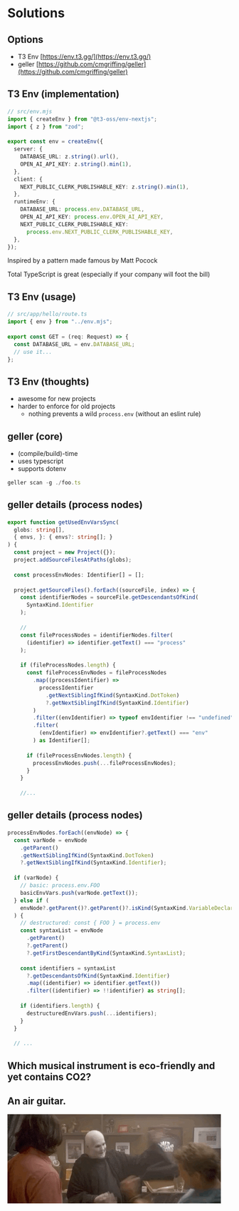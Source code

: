 # Solutions

## Options

- T3 Env [https://env.t3.gg/](https://env.t3.gg/)
- geller [https://github.com/cmgriffing/geller](https://github.com/cmgriffing/geller)

## T3 Env (implementation)

```typescript
// src/env.mjs
import { createEnv } from "@t3-oss/env-nextjs";
import { z } from "zod";

export const env = createEnv({
  server: {
    DATABASE_URL: z.string().url(),
    OPEN_AI_API_KEY: z.string().min(1),
  },
  client: {
    NEXT_PUBLIC_CLERK_PUBLISHABLE_KEY: z.string().min(1),
  },
  runtimeEnv: {
    DATABASE_URL: process.env.DATABASE_URL,
    OPEN_AI_API_KEY: process.env.OPEN_AI_API_KEY,
    NEXT_PUBLIC_CLERK_PUBLISHABLE_KEY:
      process.env.NEXT_PUBLIC_CLERK_PUBLISHABLE_KEY,
  },
});
```

<div class="notes">
Inspired by a pattern made famous by Matt Pocock

Total TypeScript is great (especially if your company will foot the bill)

</div>

## T3 Env (usage)

```typescript
// src/app/hello/route.ts
import { env } from "../env.mjs";

export const GET = (req: Request) => {
  const DATABASE_URL = env.DATABASE_URL;
  // use it...
};
```

## T3 Env (thoughts)

- awesome for new projects
- harder to enforce for old projects
  - nothing prevents a wild `process.env` (without an eslint rule)

## geller (core)

- (compile/build)-time
- uses typescript
- supports dotenv

```typescript
geller scan -g ./foo.ts
```

## geller details (process nodes)

```typescript
export function getUsedEnvVarsSync(
  globs: string[],
  { envs, }: { envs?: string[]; }
) {
  const project = new Project({});
  project.addSourceFilesAtPaths(globs);

  const processEnvNodes: Identifier[] = [];

  project.getSourceFiles().forEach((sourceFile, index) => {
    const identifierNodes = sourceFile.getDescendantsOfKind(
      SyntaxKind.Identifier
    );

    //
    const fileProcessNodes = identifierNodes.filter(
      (identifier) => identifier.getText() === "process"
    );

    if (fileProcessNodes.length) {
      const fileProcessEnvNodes = fileProcessNodes
        .map((processIdentifier) =>
          processIdentifier
            .getNextSiblingIfKind(SyntaxKind.DotToken)
            ?.getNextSiblingIfKind(SyntaxKind.Identifier)
        )
        .filter((envIdentifier) => typeof envIdentifier !== "undefined")
        .filter(
          (envIdentifier) => envIdentifier?.getText() === "env"
        ) as Identifier[];

      if (fileProcessEnvNodes.length) {
        processEnvNodes.push(...fileProcessEnvNodes);
      }
    }

    //...
```

## geller details (process nodes)

```typescript
processEnvNodes.forEach((envNode) => {
  const varNode = envNode
    .getParent()
    .getNextSiblingIfKind(SyntaxKind.DotToken)
    ?.getNextSiblingIfKind(SyntaxKind.Identifier);

  if (varNode) {
    // basic: process.env.FOO
    basicEnvVars.push(varNode.getText());
  } else if (
    envNode?.getParent()?.getParent()?.isKind(SyntaxKind.VariableDeclaration)
  ) {
    // destructured: const { FOO } = process.env
    const syntaxList = envNode
      .getParent()
      ?.getParent()
      ?.getFirstDescendantByKind(SyntaxKind.SyntaxList);

    const identifiers = syntaxList
      ?.getDescendantsOfKind(SyntaxKind.Identifier)
      .map((identifier) => identifier.getText())
      .filter((identifier) => !!identifier) as string[];

    if (identifiers.length) {
      destructuredEnvVars.push(...identifiers);
    }
  }

  // ...
```

## Which musical instrument is eco-friendly and yet contains CO2?

## An air guitar.

![](./assets/air-guitar2.gif)
